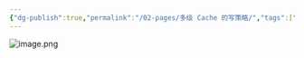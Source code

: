 ```yaml
---
{"dg-publish":true,"permalink":"/02-pages/多级 Cache 的写策略/","tags":["personal/blog","计算机组成原理"]}
---
```


![image.png](https://yelanyanyu-img-bed.oss-cn-hangzhou.aliyuncs.com/img/blog/2024/09/20240904223959.png)
